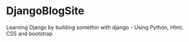 # DjangoBlogSite
Learning Django by building somethin with django - Using Python, Html, CSS and bootstrap
